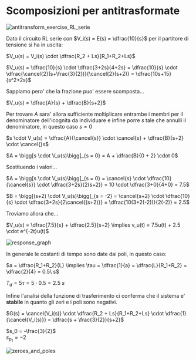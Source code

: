 # Scomposizioni per antitrasformate  

![antitransform_exercise_RL_serie](https://github.com/dennyb87/elettrotecnica-serale/assets/7195133/b7252da1-ceb1-41f9-ab02-e001f57d7cdd)  

Dato il circuito RL serie con $V_i(s) = E(s) = \dfrac{10}{s}$ per il partitore di tensione si ha in uscita:  

$V_u(s) = V_i(s) \cdot \dfrac{R_2 + Ls}{R_1+R_2+Ls}$  

$V_u(s) = \dfrac{10}{s} \cdot \dfrac{3+2s}{4+2s} = \dfrac{10}{s} \cdot \dfrac{\cancel{2}(s+\frac{3}{2})}{\cancel{2}(s+2)} = \dfrac{10s+15}{s^2+2s}$  

Sappiamo pero' che la frazione puo' essere scomposta...  

$V_u(s) = \dfrac{A}{s} + \dfrac{B}{s+2}$  

Per trovare $A$ sara' allora sufficiente moltiplicare entrambe i membri per il denominatore dell'icognita da individuare e infine porre $s$ tale che annulli il denominatore, in questo caso $s = 0$  

$s \cdot V_u(s) = \dfrac{A}{\cancel{s}} \cdot \cancel{s} + \dfrac{B}{s+2} \cdot \cancel{}s$  

$A = \bigg[s \cdot V_u(s)\bigg]_{s = 0} = A + \dfrac{B}{0 + 2} \cdot 0$  

Sostituendo i valori...  

$A = \bigg[s \cdot V_u(s)\bigg]_{s = 0} = \cancel{s} \cdot \dfrac{10}{\cancel{s}} \cdot \dfrac{3+2s}{2(s+2)} = 10 \cdot \dfrac{3+0}{4+0} = 7.5$  

$B = \bigg[(s+2) \cdot V_u(s)\bigg]_{s = -2} = \cancel{s+2} \cdot \dfrac{10}{s} \cdot \dfrac{3+2s}{2\cancel{(s+2)}} = \dfrac{10(3+2(-2))}{2(-2)} = 2.5$  

Troviamo allora che...  

$V_u(s) = \dfrac{7.5}{s} + \dfrac{2.5}{s+2} \implies v_u(t) = 7.5u(t) + 2.5 \cdot e^{-2t}u(t)$  

![response_graph](https://github.com/dennyb87/elettrotecnica-serale/assets/7195133/42b2b477-4e8e-42d0-829f-923d7f10a419)  

In generale le costanti di tempo sono date dai poli, in questo caso:  

$a = \dfrac{R_1+R_2}{L} \implies \tau = \dfrac{1}{a} = \dfrac{L}{R_1+R_2} = \dfrac{2}{4} = 0.5\ s$  

$T_d = 5\tau = 5 \cdot 0.5 = 2.5\ s$  

Infine l'analisi della funzione di trasferimento ci conferma che il sistema e' **stabile** in quanto gli zeri e i poli sono negativi.  

$G(s) = \cancel{V_i(s)} \cdot \dfrac{R_2 + Ls}{R_1+R_2+Ls} \cdot \dfrac{1}{\cancel{V_i(s)}} = \dfrac{s + \frac{3}{2}}{s+2}$  

$s_0 = -\frac{3}{2}$  
$s_{p_1} = -2$  

![zeroes_and_poles](https://github.com/dennyb87/elettrotecnica-serale/assets/7195133/98961b1c-d642-49a2-83c3-b5dc858b8492)  
